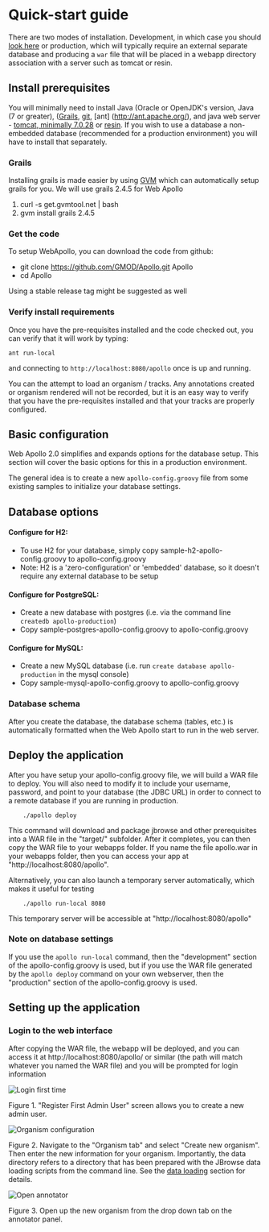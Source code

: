 # Quick-start guide

There are two modes of installation.  Development, in which case you should [look here](Architecture.md) or production, which will typically require an external separate database and producing a ```war``` file that will be placed in a webapp directory association with a server such as tomcat or resin.

## Install prerequisites

You will minimally need to install Java (Oracle or OpenJDK's version, Java (7 or greater), ([Grails](https://grails.org/), [git](https://git-scm.com/), [ant] (http://ant.apache.org/), and java web server - [tomcat, minimally 7.0.28](http://tomcat.apache.org/) or [resin](http://caucho.com/).  If you wish to use a database a non-embedded database (recommended for a production environment) you will have to install that separately.  
### Grails 
Installing grails is made easier by using [GVM](http://gvmtool.net/) which can automatically setup grails for you. We will use grails 2.4.5 for Web Apollo

1. curl -s get.gvmtool.net | bash
2. gvm install grails 2.4.5

### Get the code

To setup WebApollo, you can download the code from github:

- git clone https://github.com/GMOD/Apollo.git Apollo
- cd Apollo

Using a stable release tag might be suggested as well

### Verify install requirements

Once you have the pre-requisites installed and the code checked out, you can verify that it will work by typing:

```ant run-local```

and connecting to ```http://localhost:8080/apollo``` once is up and running.

You can the attempt to load an organism / tracks.  Any annotations created or organism rendered will not be recorded, but it is an easy way to verify that you have the pre-requisites installed and that your tracks are properly configured. 

## Basic configuration

Web Apollo 2.0 simplifies and expands options for the database setup. This section will cover the basic options for this in a production environment.

The general idea is to create a new ```apollo-config.groovy``` file from some existing samples to initialize your database settings.

## Database options


#### Configure for H2:
- To use H2 for your database, simply copy sample-h2-apollo-config.groovy to apollo-config.groovy
- Note: H2 is a 'zero-configuration' or 'embedded' database, so it doesn't require any external database to be setup

#### Configure for PostgreSQL:
- Create a new database with postgres (i.e. via the command line `createdb apollo-production`)
- Copy sample-postgres-apollo-config.groovy to apollo-config.groovy

#### Configure for MySQL:
- Create a new MySQL database (i.e. run `create database apollo-production` in the mysql console)
- Copy sample-mysql-apollo-config.groovy to apollo-config.groovy

### Database schema

After you create the database, the database schema (tables, etc.) is automatically formatted when the Web Apollo start to run in the web server.

## Deploy the application

After you have setup your apollo-config.groovy file, we will build a WAR file to deploy.  You will also need to modify it to include your username, password, and point to your database (the JDBC URL) in order to connect to a remote database if you are running in production.   

```
    ./apollo deploy
```

This command will download and package jbrowse and other prerequisites into a WAR file in the "target/" subfolder. After it completes, you can then copy the WAR file to your webapps folder. If you name the file apollo.war in your webapps folder, then you can access your app at "http://localhost:8080/apollo".


Alternatively, you can also launch a temporary server automatically, which makes it useful for testing

```
    ./apollo run-local 8080
```

This temporary server will be accessible at "http://localhost:8080/apollo"


### Note on database settings

If you use the `apollo run-local` command, then the "development" section of the apollo-config.groovy is used, but if you use the WAR file generated by the `apollo deploy` command on your own webserver, then the "production" section of the apollo-config.groovy is used.


## Setting up the application

### Login to the web interface

After copying the WAR file, the webapp will be deployed, and you can access it at http://localhost:8080/apollo/ or similar (the path will match whatever you named the WAR file) and you will be prompted for login information

![Login first time](images/1.png)

Figure 1. "Register First Admin User" screen allows you to create a new admin user.


![Organism configuration](images/2.png)

Figure 2. Navigate to the "Organism tab" and select "Create new organism". Then enter the new information for your
organism. Importantly, the data directory refers to a directory that has been prepared with the JBrowse data loading
scripts from the command line. See the [data loading](Data_loading.md) section for details.

![Open annotator](images/3.png)

Figure 3. Open up the new organism from the drop down tab on the annotator panel.



